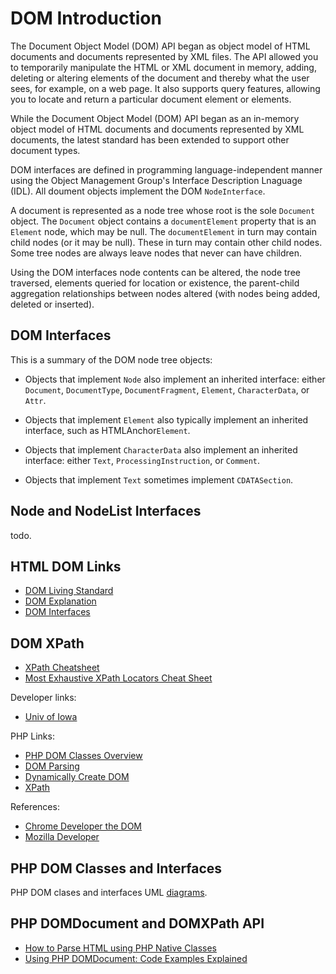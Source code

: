 # DOM Introduction

The Document Object Model (DOM) API began as object model of HTML documents and documents represented by XML files. The API allowed you to temporarily manipulate the
HTML or XML document in memory, adding, deleting or altering elements of the document and thereby what the user sees, for example, on a web page. It also supports query features, allowing you to locate and return a particular document element or elements.

While the Document Object Model (DOM) API began as an in-memory object model of HTML documents and documents represented by XML documents, the latest standard has
been extended to support other document types.

DOM interfaces are defined in programming language-independent manner using the Object Management Group's Interface Description Lnaguage (IDL). All doument objects 
implement the DOM `NodeInterface`. 

A document is represented as a node tree whose root is the sole `Document` object. The `Document` object contains a `documentElement` property that is an
`Element` node, which may be null. The `documentElement` in turn may contain child nodes (or it may be null). These in turn may contain other child nodes. Some tree
nodes are always leave nodes that never can have children.

Using the DOM interfaces node contents can be altered, the node tree traversed,  elements queried for location or existence, the parent-child aggregation relationships
between nodes altered (with nodes being added, deleted or inserted).
        
## DOM Interfaces

This is a summary of the DOM node tree objects:

* Objects that implement `Node` also implement an inherited interface: either `Document`, `DocumentType`, `DocumentFragment`, `Element`, `CharacterData`, or `Attr`.

* Objects that implement `Element` also typically implement an inherited interface, such as HTMLAnchor`Element`.

* Objects that implement `CharacterData` also implement an inherited interface: either `Text`, `ProcessingInstruction`, or `Comment`.

* Objects that implement `Text` sometimes implement `CDATASection`.

##  Node and NodeList Interfaces

todo.

## HTML DOM Links

* [DOM Living Standard](https://dom.spec.whatwg.org/#introduction-to-the-dom)
* [DOM Explanation](https://www.w3schools.com/whatis/whatis_htmldom.asp)
* [DOM Interfaces](https://www.brainbell.com/tutorials/XML/DOM_Interfaces.htm)

## DOM XPath
* [XPath Cheatsheet](https://devhints.io/xpath)
* [Most Exhaustive XPath Locators Cheat Sheet](https://www.lambdatest.com/blog/most-exhaustive-xpath-locators-cheat-sheet/)

Developer links:

* [Univ of Iowa](https://homepage.cs.uiowa.edu/~slonnegr/xml/03.DOM.pdf)

PHP Links:

* [PHP DOM Classes Overview](https://www.php.net/manual/en/book.dom.php)
* [DOM Parsing](https://www.tutorialspoint.com/php/php_dom_parser_example.htm)
* [Dynamically Create DOM](https://css-tricks.com/building-a-form-in-php-using-domdocument/)
* [XPath](https://www.sitepoint.com/php-dom-using-xpath/)

References:
* [Chrome Developer the DOM](https://developer.chrome.com/docs/devtools/dom/)
* [Mozilla Developer](https://developer.mozilla.org/en-US/docs/Web/API/Document_Object_Model)

## PHP DOM Classes and Interfaces

PHP DOM clases and interfaces UML [diagrams](xxx.md).

## PHP DOMDocument and DOMXPath API

* [How to Parse HTML using PHP Native Classes](https://codingreflections.com/blog/php-parse-html)
* [Using PHP DOMDocument: Code Examples Explained](https://www.bitdegree.org/learn/php-domdocument)
